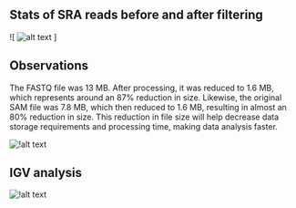 ## Stats of SRA reads before and after filtering
![  ![alt text](<Screenshot 2024-10-20 at 9.39.12 PM-1.png>) ]

## Observations 
The FASTQ file was 13 MB. After processing, it was reduced to 1.6 MB, which represents around an 87% reduction in size. Likewise, the original SAM file was 7.8 MB, which then reduced to 1.6 MB, resulting in almost an 80% reduction in size. This reduction in file size will help decrease data storage requirements and processing time, making data analysis faster.

![ !alt text](< /Users/srijanaadhikari/Desktop/Screenshot 2024-10-20 at 9.58.14 PM.png>)

## IGV analysis

![ !alt text](</Users/srijanaadhikari/Desktop/Screenshot 2024-10-20 at 9.48.05 PM.png >)



